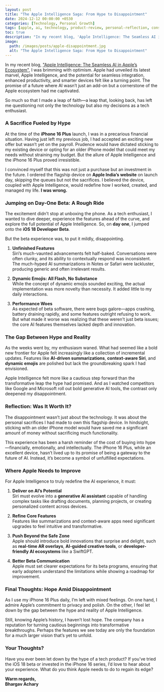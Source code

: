 ```yaml
---
layout: post
title: "The Apple Intelligence Saga: From Hype to Disappointment"
date: 2024-12-12 00:00:00 +0530
categories: [Technology, Personal Growth]
tags: [apple, ai, technology, product-review, personal-reflection, consumer-experience]
toc: true
description: "In my recent blog, 'Apple Intelligence: The Seamless AI in Apple's Ecosystem', I was brimming with optimism. Apple had unveiled its latest marvel, Apple Intelligence, and the potential for seamless integration, enhanced productivity, and smarter devices felt like a turning point. The promise of a future where AI wasn't just an add-on but a cornerstone of the Apple ecosystem had me captivated."
image:
  path: /images/posts/apple-disappointment.jpg
  alt: "The Apple Intelligence Saga: From Hype to Disappointment"
---
```


In my recent blog, ["Apple Intelligence: The Seamless AI in Apple’s Ecosystem"](https://bhargavachary.in/2024/06/11/the-apple-intelligence-unveiled.html), I was brimming with optimism. Apple had unveiled its latest marvel, Apple Intelligence, and the potential for seamless integration, enhanced productivity, and smarter devices felt like a turning point. The promise of a future where AI wasn’t just an add-on but a cornerstone of the Apple ecosystem had me captivated.

So much so that I made a leap of faith—a leap that, looking back, has left me questioning not only the technology but also my decisions as a tech enthusiast.

### A Sacrifice Fueled by Hype

At the time of the **iPhone 16 Plus** launch, I was in a precarious financial situation. Having just left my previous job, I had accepted an exciting new offer but wasn’t yet on the payroll. Prudence would have dictated sticking to my existing device or opting for an older iPhone model that could meet my needs without straining my budget. But the allure of Apple Intelligence and the iPhone 16 Plus proved irresistible.

I convinced myself that this was not just a purchase but an investment in the future. I ordered the flagship device on **Apple India’s website** on launch day, skipping the queues but not the sacrifices. I believed the device, coupled with Apple Intelligence, would redefine how I worked, created, and managed my life. **I was wrong.**

### Jumping on Day-One Beta: A Rough Ride

The excitement didn’t stop at unboxing the phone. As a tech enthusiast, I wanted to dive deeper, experience the features ahead of the curve, and explore the full potential of Apple Intelligence. So, on **day one**, I jumped onto the **iOS 18 Developer Beta**.

But the beta experience was, to put it mildly, disappointing.

1. **Unfinished Features**  
   Siri’s much-vaunted advancements felt half-baked. Conversations were often clunky, and its ability to contextually respond was inconsistent. The much-hyped AI summarizations in Notes or Safari were lackluster, producing generic and often irrelevant results.

2. **Dynamic Emojis: All Flash, No Substance**  
   While the concept of dynamic emojis sounded exciting, the actual implementation was more novelty than necessity. It added little to my daily interactions.

3. **Performance Woes**  
   As expected of beta software, there were bugs galore—apps crashing, battery draining rapidly, and some features outright refusing to work. But what made it worse was realizing that these weren’t just beta issues; the core AI features themselves lacked depth and innovation.

### The Gap Between Hype and Reality

As the weeks went by, my enthusiasm waned. What had seemed like a bold new frontier for Apple felt increasingly like a collection of incremental updates. Features like **AI-driven summarizations**, **context-aware Siri**, and **dynamic emojis** are polished but lack the groundbreaking spark I had envisioned.

Apple Intelligence felt more like a cautious step forward than the transformative leap the hype had promised. And as I watched competitors like Google and Microsoft roll out bold generative AI tools, the contrast only deepened my disappointment.

### Reflection: Was It Worth It?

The disappointment wasn’t just about the technology. It was about the personal sacrifices I had made to own this flagship device. In hindsight, sticking with an older iPhone model would have saved me a significant amount of money without sacrificing much functionality.

This experience has been a harsh reminder of the cost of buying into hype—financially, emotionally, and intellectually. The iPhone 16 Plus, while an excellent device, hasn’t lived up to its promise of being a gateway to the future of AI. Instead, it’s become a symbol of unfulfilled expectations.

### Where Apple Needs to Improve

For Apple Intelligence to truly redefine the AI experience, it must:

1. **Deliver on AI’s Potential**  
   Siri must evolve into a **generative AI assistant** capable of handling complex tasks like drafting documents, planning projects, or creating personalized content across devices.

2. **Refine Core Features**  
   Features like summarizations and context-aware apps need significant upgrades to feel intuitive and transformative.

3. **Push Beyond the Safe Zone**  
   Apple should introduce bold innovations that surprise and delight, such as **real-time AR overlays**, **AI-guided creative tools**, or **developer-friendly AI ecosystems** like a SwiftGPT.

4. **Better Beta Communication**  
   Apple must set clearer expectations for its beta programs, ensuring that early adopters understand the limitations while showing a roadmap for improvement.

### Final Thoughts: Hope Amid Disappointment

As I use my iPhone 16 Plus daily, I’m left with mixed feelings. On one hand, I admire Apple’s commitment to privacy and polish. On the other, I feel let down by the gap between the hype and reality of Apple Intelligence.

Still, knowing Apple’s history, I haven’t lost hope. The company has a reputation for turning cautious beginnings into transformative breakthroughs. Perhaps the features we see today are only the foundation for a much larger vision that’s yet to unfold.

### Your Thoughts?

Have you ever been let down by the hype of a tech product? If you’ve tried the iOS 18 beta or invested in the iPhone 16 series, I’d love to hear about your experience. What do you think Apple needs to do to regain its edge?

**Warm regards,  
Bhargav Achary**  
